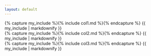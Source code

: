 ```yaml
---
layout: default
---
```


<div class="row">
 <div class="col-md-4">
{% capture my_include %}{% include col1.md %}{% endcapture %}
{{ my_include | markdownify }}
 </div>
 <div class="col-md-4">
{% capture my_include %}{% include col2.md %}{% endcapture %}
{{ my_include | markdownify }}
 </div>
 <div class="col-md-4">
{% capture my_include %}{% include col3.md %}{% endcapture %}
{{ my_include | markdownify }}
 </div>
</div>
